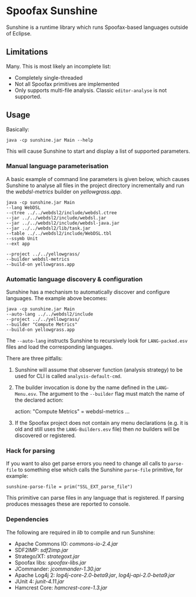 # Spoofax Sunshine

Sunshine is a runtime library which runs Spoofax-based languages  outside of Eclipse.

## Limitations
Many. This is most likely an incomplete list:

* Completely single-threaded
* Not all Spoofax primitives are implemented
* Only supports multi-file analysis. Classic `editor-analyse` is not supported.

## Usage
Basically:

    java -cp sunshine.jar Main --help

This will cause Sunshine to start and display a list of supported parameters.

### Manual language parameterisation

A basic example of command line parameters is given below, which causes Sunshine to analyse all files in the project directory incrementally and run the *webdsl-metrics* builder on *yellowgrass.app*.

    java -cp sunshine.jar Main
    --lang WebDSL
    --ctree ../../webdsl2/include/webdsl.ctree
    --jar ../../webdsl2/include/webdsl.jar
    --jar ../../webdsl2/include/webdsl-java.jar
    --jar ../../webdsl2/lib/task.jar
    --table ../../webdsl2/include/WebDSL.tbl
    --ssymb Unit
    --ext app
    
    --project ../../yellowgrass/
    --builder webdsl-metrics
    --build-on yellowgrass.app

### Automatic language discovery & configuration

Sunshine has a mechanism to automatically discover and configure languages. The example above becomes:

    java -cp sunshine.jar Main
    --auto-lang ../../webdsl2/include
    --project ../../yellowgrass/
    --builder "Compute Metrics"
    --build-on yellowgrass.app

The <code>--auto-lang</code> instructs Sunshine to recursively look for <code>LANG-packed.esv</code> files and load the corresponding languages.

There are three pitfalls:

1. Sunshine will assume that observer function (analysis strategy) to be used for CLI is called `analysis-default-cmd`.
2. The builder invocation is done by the name defined in the `LANG-Menu.esv`. The argument to the `--builder` flag must match the name of the declared action:

    action: "Compute Metrics" = webdsl-metrics ... 
3. If the Spoofax project does not contain any menu declarations (e.g. it is old and still uses the `LANG-Builders.esv` file) then *no* builders will be discovered or registered.

### Hack for parsing
If you want to also get parse errors you need to change all calls to `parse-file` to something else which calls the Sunshine `parse-file` primitive, for example:

    sunshine-parse-file = prim("SSL_EXT_parse_file")

This primitive can parse files in any language that is registered. If parsing produces messages these are reported to console.

### Dependencies
The following are required in *lib* to compile and run Sunshine:

* Apache Commons IO: *commons-io-2.4.jar*
* SDF2IMP: *sdf2imp.jar*
* Stratego/XT: *strategoxt.jar*
* Spoofax libs: *spoofax-libs.jar*
* JCommander: *jcommander-1.30.jar*
* Apache Log4j 2: *log4j-core-2.0-beta9.jar*, *log4j-api-2.0-beta9.jar*
* JUnit 4: *junit-4.11.jar*
* Hamcrest Core: *hamcrest-core-1.3.jar*

